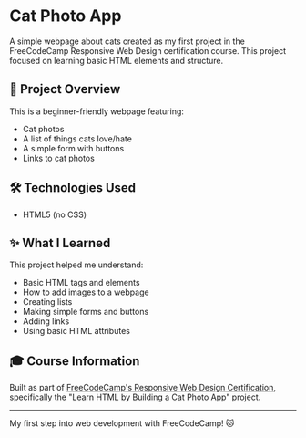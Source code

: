 # Cat Photo App

A simple webpage about cats created as my first project in the FreeCodeCamp Responsive Web Design certification course. This project focused on learning basic HTML elements and structure.

## 📝 Project Overview

This is a beginner-friendly webpage featuring:
- Cat photos
- A list of things cats love/hate
- A simple form with buttons
- Links to cat photos

## 🛠️ Technologies Used

- HTML5 (no CSS)

## ✨ What I Learned

This project helped me understand:
- Basic HTML tags and elements
- How to add images to a webpage
- Creating lists
- Making simple forms and buttons
- Adding links
- Using basic HTML attributes

## 🎓 Course Information

Built as part of [FreeCodeCamp's Responsive Web Design Certification](https://www.freecodecamp.org/learn/responsive-web-design/), specifically the "Learn HTML by Building a Cat Photo App" project.

---
My first step into web development with FreeCodeCamp! 🐱
